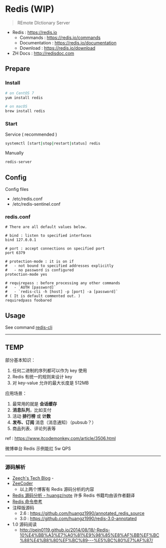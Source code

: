 # Redis (WIP)

> REmote DIctionary Server

- Redis : https://redis.io
    - Commands : https://redis.io/commands
    - Documentation : https://redis.io/documentation
    - Download : https://redis.io/download
- ZH Docs : http://redisdoc.com

## Prepare

### Install

```bash
# on CentOS 7
yum install redis

# on macOS
brew install redis
```

### Start

Service ( recommended )

```bash
systemctl [start|stop|restart|status] redis
```

Manually

```bash
redis-server
```

## Config

Config files

- /etc/redis.conf
- /etc/redis-sentinel.conf

### redis.conf

```properties
# There are all default values below.

# bind : listen to specified interfaces
bind 127.0.0.1

# port : accept connections on specified port
port 6379

# protection-mode : it is on if
#   - not bound to specified addresses explicitly
#   - no password is configured
protection-mode yes

# requirepass : before processing any other commands
#   - `AUTH [password]`
#   - `redis-cli -h [host] -p [port] -a [password]`
# ( It is default commented out. )
requiredpass foobared
```

## Usage

See command [redis-cli](/cmd/r/redis-cli.md)

---

## TEMP

部分基本知识：

1. 任何二进制的序列都可以作为 key 使用
2. Redis 有统一的规则来设计 key
3. 对 key-value 允许的最大长度是 512MB

应用场景：

1. 最常用的就是 __会话缓存__
2. __消息队列__，比如支付
3. 活动 __排行榜__ 或 __计数__
4. __发布、订阅__ 消息（消息通知）（pubsub？）
5. 商品列表、评论列表等

ref : https://www.itcodemonkey.com/article/3506.html

微博单台 Redis 示例能扛 5w QPS

---

### 源码解析

- [Zeech's Tech Blog](http://zcheng.ren/index.html) -
- [ZeeCoder](https://blog.csdn.net/terence1212)
    - 以上两个博客有 Redis 源码分析的内容
- [Redis 源码分析 - huangz/note](http://note.huangz.me/storage/redis_code_analysis/index.html) 许多 Redis 书籍均由该作者翻译
- [Redis 命令参考](http://redisdoc.com/)
- 注释版源码
    - 2.6 : https://github.com/huangz1990/annotated_redis_source
    - 3.0 : https://github.com/huangz1990/redis-3.0-annotated
- 1.0 源码阅读
    - http://pein0119.github.io/2014/08/18/-Redis-10%E4%BB%A3%E7%A0%81%E9%98%85%E8%AF%BB%EF%BC%88%E4%B8%80%EF%BC%89---%E5%BC%80%E7%AF%87/
